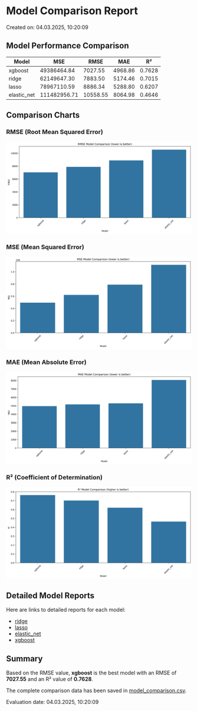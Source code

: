 # Model Comparison Report

Created on: 04.03.2025, 10:20:09

## Model Performance Comparison

| Model | MSE | RMSE | MAE | R² |
|-------|-----|------|-----|-----|
| xgboost | 49386464.84 | 7027.55 | 4968.86 | 0.7628 |
| ridge | 62149647.30 | 7883.50 | 5174.46 | 0.7015 |
| lasso | 78967110.59 | 8886.34 | 5288.80 | 0.6207 |
| elastic_net | 111482956.71 | 10558.55 | 8064.98 | 0.4646 |

## Comparison Charts

### RMSE (Root Mean Squared Error)

![rmse Comparison](model_comparison_rmse.png)

### MSE (Mean Squared Error)

![MSE Comparison](model_comparison_MSE.png)

### MAE (Mean Absolute Error)

![MAE Comparison](model_comparison_MAE.png)

### R² (Coefficient of Determination)

![R² Comparison](model_comparison_R2.png)

## Detailed Model Reports

Here are links to detailed reports for each model:

- [ridge](ridge/report.md)
- [lasso](lasso/report.md)
- [elastic_net](elastic_net/report.md)
- [xgboost](xgboost/report.md)

## Summary

Based on the RMSE value, **xgboost** is the best model with an RMSE of **7027.55** and an R² value of **0.7628**.

The complete comparison data has been saved in [model_comparison.csv](model_comparison.csv).

Evaluation date: 04.03.2025, 10:20:09
